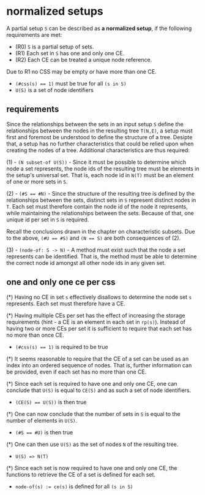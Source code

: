 
<!-- ======================================================================= -->
# normalized setups

A partial setup `S` can be described as **a normalized setup**,
if the following requirements are met:

* (R0) `S` is a partial setup of sets.
* (R1) Each set in `S` has one and only one CE.
* (R2) Each CE can be treated a unique node reference.

Due to R1 no CSS may be empty or have more than one CE.

* `(#css(s) == 1)` must be true for all `(s in S)`
* `U(S)` is a set of node identifiers

<!-- ======================================================================= -->
## requirements

Since the relationships between the sets in an input setup `S` define the
relationships between the nodes in the resulting tree `T(N,E)`, a setup must
first and foremost be understood to define the structure of a tree. Desipte
that, a setup has no further characteristics that could be relied upon when
creating the nodes of a tree. Additional characteristics are thus required:

(1) - `(N subset-of U(S))` - Since it must be possible to determine which node
a set represents, the node ids of the resulting tree must be elements in the
setup's universal set. That is, each node id in `N(T)` must be an element of
one or more sets in `S`.

(2) - `(#S == #N)` - Since the structure of the resulting tree is defined by
the relationships between the sets, distinct sets in `S` represent distinct
nodes in `T`. Each set must therefore contain the node id of the node it
represents, while maintaining the relationships between the sets. Because of
that, one unique id per set in `S` is required.

Recall the conclusions drawn in the chapter on characteristic subsets.
Due to the above, `(#U == #S)` and `(N == S)` are both consequences of (2).

(3) - `(node-of: S -> N)` - A method must exist such that the node a set
represents can be identified. That is, the method must be able to determine
the correct node id amongst all other node ids in any given set.

<!-- ======================================================================= -->
## one and only one ce per css

(*) Having no CE in set `s` effectively disallows to determine the node
set `s` represents. Each set must therefore have a CE.

(*) Having multiple CEs per set has the effect of increasing the storage
requirements (hint - a CE is an element in each set in `rp(s)`). Instead of
having two or more CEs per set it is sufficient to require that each set has
no more than once CE.

* `(#css(s) == 1)` is required to be true

(*) It seems reasonable to require that the CE of a set can be used as an
index into an ordered sequence of nodes. That is, further information can
be provided, even if each set has no more than one CE.

(*) Since each set is required to have one and only one CE, one can conclude
that `U(S)` is equal to `CE(S)` and as such a set of node identifiers.

* `(CE(S) == U(S))` is then true

(*) One can now conclude that the number of sets in `S` is equal to the
number of elements in `U(S)`.

* `(#S == #U)` is then true

(*) One can then use `U(S)` as the set of nodes `N` of the resulting tree.

* `U(S) => N(T)`

(*) Since each set is now required to have one and only one CE,
the functions to retrieve the CE of a set is defined for each set.

* `node-of(s) := ce(s)` is defined for all `(s in S)`

